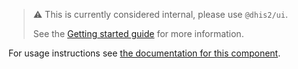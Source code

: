 > :warning:
> This is currently considered internal, please use `@dhis2/ui`.
>
> See the [Getting started
> guide](https://github.com/dhis2/ui/blob/master/docs/getting-started.md)
> for more information.

For usage instructions see [the documentation for this component](https://ui.dhis2.nu/components/inputfield).
